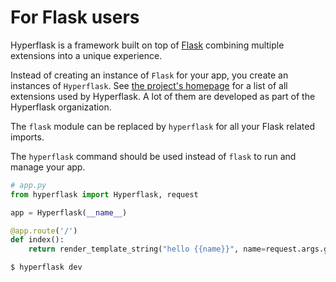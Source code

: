 # For Flask users

Hyperflask is a framework built on top of [Flask](https://flask.palletsprojects.com/) combining multiple extensions into a unique experience.

Instead of creating an instance of `Flask` for your app, you create an instances of `Hyperflask`. See [the project's homepage](https://github.com/hyperflask/hyperflask#flask-extensions) for a list of all extensions used by Hyperflask. A lot of them are developed as part of the Hyperflask organization.

The `flask` module can be replaced by `hyperflask` for all your Flask related imports.

The `hyperflask` command should be used instead of `flask` to run and manage your app.

```py
# app.py
from hyperflask import Hyperflask, request

app = Hyperflask(__name__)

@app.route('/')
def index():
    return render_template_string("hello {{name}}", name=request.args.get('name', 'world'))
```
```
$ hyperflask dev
```